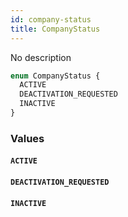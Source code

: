 ```yaml
---
id: company-status
title: CompanyStatus
---
```


No description

```graphql
enum CompanyStatus {
  ACTIVE
  DEACTIVATION_REQUESTED
  INACTIVE
}
```

### Values

#### `ACTIVE`

#### `DEACTIVATION_REQUESTED`

#### `INACTIVE`
